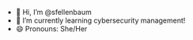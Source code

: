 - 👋 Hi, I’m @sfellenbaum
- 🌱 I’m currently learning cybersecurity management!
- 😄 Pronouns: She/Her
